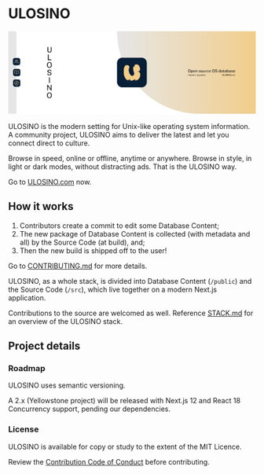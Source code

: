 # ULOSINO

[![ULOSINO](./public/brand/git-header.png)]()

ULOSINO is the modern setting for Unix-like operating system information. A community project, ULOSINO aims to deliver the latest and let you connect direct to culture.

Browse in speed, online or offline, anytime or anywhere. Browse in style, in light or dark modes, without distracting ads. That is the ULOSINO way.

Go to [ULOSINO.com](https://ulosino.com) now.

## How it works

1. Contributors create a commit to edit some Database Content;
2. The new package of Database Content is collected (with metadata and all) by the Source Code (at build), and;
3. Then the new build is shipped off to the user!

Go to [CONTRIBUTING.md](https://github.com/ulosino/ulosino/blob/main/CONTRIBUTING.md) for more details.

ULOSINO, as a whole stack, is divided into Database Content (`/public`) and the Source Code (`/src`), which live together on a modern Next.js application.

Contributions to the source are welcomed as well. Reference [STACK.md](https://github.com/ulosino/ulosino/blob/main/STACK.md) for an overview of the ULOSINO stack.

## Project details

### Roadmap

ULOSINO uses semantic versioning.

A 2.x (Yellowstone project) will be released with Next.js 12 and React 18 Concurrency support, pending our dependencies.

### License

ULOSINO is available for copy or study to the extent of the MIT Licence.

Review the [Contribution Code of Conduct](https://github.com/ulosino/ulosino/blob/main/CODE_OF_CONDUCT.md) before contributing.
